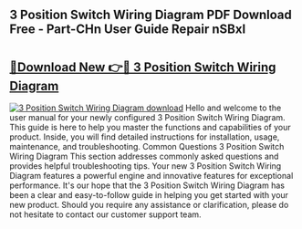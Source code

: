 ## 3 Position Switch Wiring Diagram PDF Download Free - Part-CHn User Guide Repair nSBxl

# <h2><a href="http://dfs0cy.blite.top/?on=3+Position+Switch+Wiring+Diagram">🔗Download New 👉🔴 3 Position Switch Wiring Diagram</a></h2>

[![3 Position Switch Wiring Diagram download](https://i.imgur.com/lujVjoI.png)](http://dfs0cy.blite.top/?on=3+Position+Switch+Wiring+Diagram)
Hello and welcome to the user manual for your newly configured 3 Position Switch Wiring Diagram. This guide is here to help you master the functions and capabilities of your product. Inside, you will find detailed instructions for installation, usage, maintenance, and troubleshooting. Common Questions 3 Position Switch Wiring Diagram This section addresses commonly asked questions and provides helpful troubleshooting tips. Your new 3 Position Switch Wiring Diagram features a powerful engine and innovative features for exceptional performance. It's our hope that the 3 Position Switch Wiring Diagram has been a clear and easy-to-follow guide in helping you get started with your new product. Should you require any assistance or clarification, please do not hesitate to contact our customer support team.
